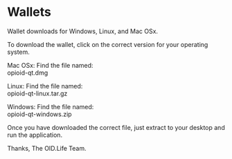 # Wallets
Wallet downloads for Windows, Linux, and Mac OSx.

To download the wallet, click on the correct version for your operating system.

Mac OSx:
Find the file named:  
opioid-qt.dmg

Linux:
Find the file named:  
opioid-qt-linux.tar.gz

Windows:
Find the file named:  
opioid-qt-windows.zip


Once you have downloaded the correct file, just extract to your desktop and run the application.

Thanks,
The OID.Life Team.
